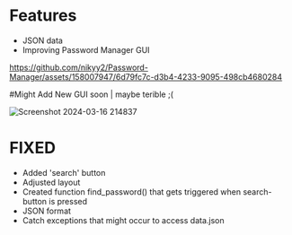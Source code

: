# Features
- JSON data
- Improving Password Manager GUI

https://github.com/nikyy2/Password-Manager/assets/158007947/6d79fc7c-d3b4-4233-9095-498cb4680284

#Might Add New GUI soon | maybe terible ;( 

![Screenshot 2024-03-16 214837](https://github.com/nikyy2/Password-Manager/assets/158007947/65a3fdb4-0624-4a0b-adf7-3524a4fc8b1c)

# FIXED
- Added 'search' button
- Adjusted layout
- Created function find_password() that gets triggered when search-button is pressed
- JSON format
- Catch exceptions that might occur to access data.json
